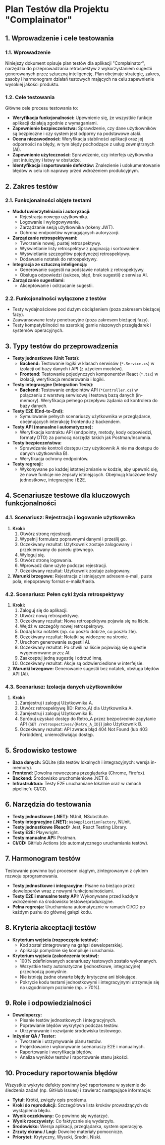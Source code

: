 # Plan Testów dla Projektu "Complainator"

## 1. Wprowadzenie i cele testowania

### 1.1. Wprowadzenie

Niniejszy dokument opisuje plan testów dla aplikacji "Complainator", narzędzia do przeprowadzania retrospektyw z wykorzystaniem sugestii generowanych przez sztuczną inteligencję. Plan obejmuje strategię, zakres, zasoby i harmonogram działań testowych mających na celu zapewnienie wysokiej jakości produktu.

### 1.2. Cele testowania

Główne cele procesu testowania to:

- **Weryfikacja funkcjonalności:** Upewnienie się, że wszystkie funkcje aplikacji działają zgodnie z wymaganiami.
- **Zapewnienie bezpieczeństwa:** Sprawdzenie, czy dane użytkowników są bezpieczne i czy system jest odporny na podstawowe ataki.
- **Ocena niezawodności:** Weryfikacja stabilności aplikacji oraz jej odporności na błędy, w tym błędy pochodzące z usług zewnętrznych (AI).
- **Zapewnienie użyteczności:** Sprawdzenie, czy interfejs użytkownika jest intuicyjny i łatwy w obsłudze.
- **Identyfikacja i raportowanie defektów:** Znalezienie i udokumentowanie błędów w celu ich naprawy przed wdrożeniem produkcyjnym.

## 2. Zakres testów

### 2.1. Funkcjonalności objęte testami

- **Moduł uwierzytelniania i autoryzacji:**
  - Rejestracja nowego użytkownika.
  - Logowanie i wylogowywanie.
  - Zarządzanie sesją użytkownika (tokeny JWT).
  - Ochrona endpointów wymagających autoryzacji.
- **Zarządzanie retrospektywami:**
  - Tworzenie nowej, pustej retrospektywy.
  - Wyświetlanie listy retrospektyw z paginacją i sortowaniem.
  - Wyświetlanie szczegółów pojedynczej retrospektywy.
  - Dodawanie notatek do retrospektywy.
- **Integracja ze sztuczną inteligencją:**
  - Generowanie sugestii na podstawie notatek z retrospektywy.
  - Obsługa odpowiedzi (sukces, błąd, brak sugestii) z serwisu AI.
- **Zarządzanie sugestiami:**
  - Akceptowanie i odrzucanie sugestii.

### 2.2. Funkcjonalności wyłączone z testów

- Testy wydajnościowe pod dużym obciążeniem (poza zakresem bieżącej fazy).
- Zaawansowane testy penetracyjne (poza zakresem bieżącej fazy).
- Testy kompatybilności na szerokiej gamie niszowych przeglądarek i systemów operacyjnych.

## 3. Typy testów do przeprowadzenia

- **Testy jednostkowe (Unit Tests):**
  - **Backend:** Testowanie logiki w klasach serwisów (`*.Service.cs`) w izolacji od bazy danych i API (z użyciem mocków).
  - **Frontend:** Testowanie pojedynczych komponentów React (`*.tsx`) w izolacji, weryfikacja renderowania i logiki.
- **Testy integracyjne (Integration Tests):**
  - **Backend:** Testowanie endpointów API (`*Controller.cs`) w połączeniu z warstwą serwisową i testową bazą danych (in-memory). Weryfikacja pełnego przepływu żądania od kontrolera do bazy danych.
- **Testy E2E (End-to-End):**
  - Symulowanie pełnych scenariuszy użytkownika w przeglądarce, obejmujących interakcję frontendu z backendem.
- **Testy API (manualne i automatyczne):**
  - Weryfikacja kontraktu API (endpointy, metody, kody odpowiedzi, formaty DTO) za pomocą narzędzi takich jak Postman/Insomnia.
- **Testy bezpieczeństwa:**
  - Sprawdzanie kontroli dostępu (czy użytkownik A nie ma dostępu do danych użytkownika B).
  - Weryfikacja ochrony endpointów.
- **Testy regresji:**
  - Wykonywane po każdej istotnej zmianie w kodzie, aby upewnić się, że nowe funkcje nie zepsuły istniejących. Obejmują kluczowe testy jednostkowe, integracyjne i E2E.

## 4. Scenariusze testowe dla kluczowych funkcjonalności

### 4.1. Scenariusz: Rejestracja i logowanie użytkownika

1.  **Kroki:**
    1.  Otwórz stronę rejestracji.
    2.  Wypełnij formularz poprawnymi danymi i prześlij go.
    3.  Oczekiwany rezultat: Użytkownik zostaje zalogowany i przekierowany do panelu głównego.
    4.  Wyloguj się.
    5.  Otwórz stronę logowania.
    6.  Wprowadź dane użyte podczas rejestracji.
    7.  Oczekiwany rezultat: Użytkownik zostaje zalogowany.
2.  **Warunki brzegowe:** Rejestracja z istniejącym adresem e-mail, puste pola, niepoprawny format e-maila/hasła.

### 4.2. Scenariusz: Pełen cykl życia retrospektywy

1.  **Kroki:**
    1.  Zaloguj się do aplikacji.
    2.  Utwórz nową retrospektywę.
    3.  Oczekiwany rezultat: Nowa retrospektywa pojawia się na liście.
    4.  Wejdź w szczegóły nowej retrospektywy.
    5.  Dodaj kilka notatek (np. co poszło dobrze, co poszło źle).
    6.  Oczekiwany rezultat: Notatki są widoczne na stronie.
    7.  Uruchom generowanie sugestii AI.
    8.  Oczekiwany rezultat: Po chwili na liście pojawiają się sugestie wygenerowane przez AI.
    9.  Zaakceptuj jedną sugestię i odrzuć inną.
    10. Oczekiwany rezultat: Akcje są odzwierciedlone w interfejsie.
2.  **Warunki brzegowe:** Generowanie sugestii bez notatek, obsługa błędów API (AI).

### 4.3. Scenariusz: Izolacja danych użytkowników

1.  **Kroki:**
    1.  Zarejestruj i zaloguj Użytkownika A.
    2.  Utwórz retrospektywę (ID: Retro_A) dla Użytkownika A.
    3.  Zarejestruj i zaloguj Użytkownika B.
    4.  Spróbuj uzyskać dostęp do Retro_A przez bezpośrednie zapytanie API (`GET /retrospectives/{Retro_A_ID}`) jako Użytkownik B.
    5.  Oczekiwany rezultat: API zwraca błąd 404 Not Found (lub 403 Forbidden), uniemożliwiając dostęp.

## 5. Środowisko testowe

- **Baza danych:** SQLite (dla testów lokalnych i integracyjnych: wersja in-memory).
- **Frontend:** Dowolna nowoczesna przeglądarka (Chrome, Firefox).
- **Backend:** Środowisko uruchomieniowe .NET 8.
- **Infrastruktura:** Testy E2E uruchamiane lokalnie oraz w ramach pipeline'u CI/CD.

## 6. Narzędzia do testowania

- **Testy jednostkowe (.NET):** NUnit, NSubstitute.
- **Testy integracyjne (.NET):** `WebApplicationFactory`, NUnit.
- **Testy jednostkowe (React):** Jest, React Testing Library.
- **Testy E2E:** Playwright.
- **Testy manualne API:** Postman.
- **CI/CD:** GitHub Actions (do automatycznego uruchamiania testów).

## 7. Harmonogram testów

Testowanie powinno być procesem ciągłym, zintegrowanym z cyklem rozwoju oprogramowania.

- **Testy jednostkowe i integracyjne:** Pisane na bieżąco przez deweloperów wraz z nowymi funkcjonalnościami.
- **Testy E2E i manualne testy API:** Wykonywane przed każdym wdrożeniem na środowisko testowe/produkcyjne.
- **Pełna regresja:** Uruchamiana automatycznie w ramach CI/CD po każdym pushu do głównej gałęzi kodu.

## 8. Kryteria akceptacji testów

- **Kryterium wejścia (rozpoczęcia testów):**
  - Kod został zintegrowany na gałęzi deweloperskiej.
  - Aplikacja pomyślnie się kompiluje i uruchamia.
- **Kryterium wyjścia (zakończenia testów):**
  - 100% zdefiniowanych scenariuszy testowych zostało wykonanych.
  - Wszystkie testy automatyczne (jednostkowe, integracyjne) przechodzą pomyślnie.
  - Nie istnieją żadne otwarte błędy krytyczne ani blokujące.
  - Pokrycie kodu testami jednostkowymi i integracyjnymi utrzymuje się na uzgodnionym poziomie (np. > 70%).

## 9. Role i odpowiedzialności

- **Deweloperzy:**
  - Pisanie testów jednostkowych i integracyjnych.
  - Poprawianie błędów wykrytych podczas testów.
  - Utrzymywanie i rozwijanie środowiska testowego.
- **Inżynier QA / Tester:**
  - Tworzenie i utrzymywanie planu testów.
  - Projektowanie i wykonywanie scenariuszy E2E i manualnych.
  - Raportowanie i weryfikacja błędów.
  - Analiza wyników testów i raportowanie stanu jakości.

## 10. Procedury raportowania błędów

Wszystkie wykryte defekty powinny być raportowane w systemie do śledzenia zadań (np. GitHub Issues) i zawierać następujące informacje:

- **Tytuł:** Krótki, zwięzły opis problemu.
- **Kroki do reprodukcji:** Szczegółowa lista kroków prowadzących do wystąpienia błędu.
- **Wynik oczekiwany:** Co powinno się wydarzyć.
- **Wynik rzeczywisty:** Co faktycznie się wydarzyło.
- **Środowisko:** Wersja aplikacji, przeglądarka, system operacyjny.
- **Zrzuty ekranu / Logi:** Dowolne materiały pomocnicze.
- **Priorytet:** Krytyczny, Wysoki, Średni, Niski.
